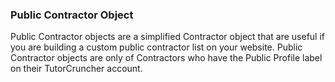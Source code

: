 ### Public Contractor Object

Public Contractor objects are a simplified Contractor object that are useful if you
are building a custom public contractor list on your website. Public Contractor objects
are only of Contractors who have the Public Profile label on their TutorCruncher account. 

